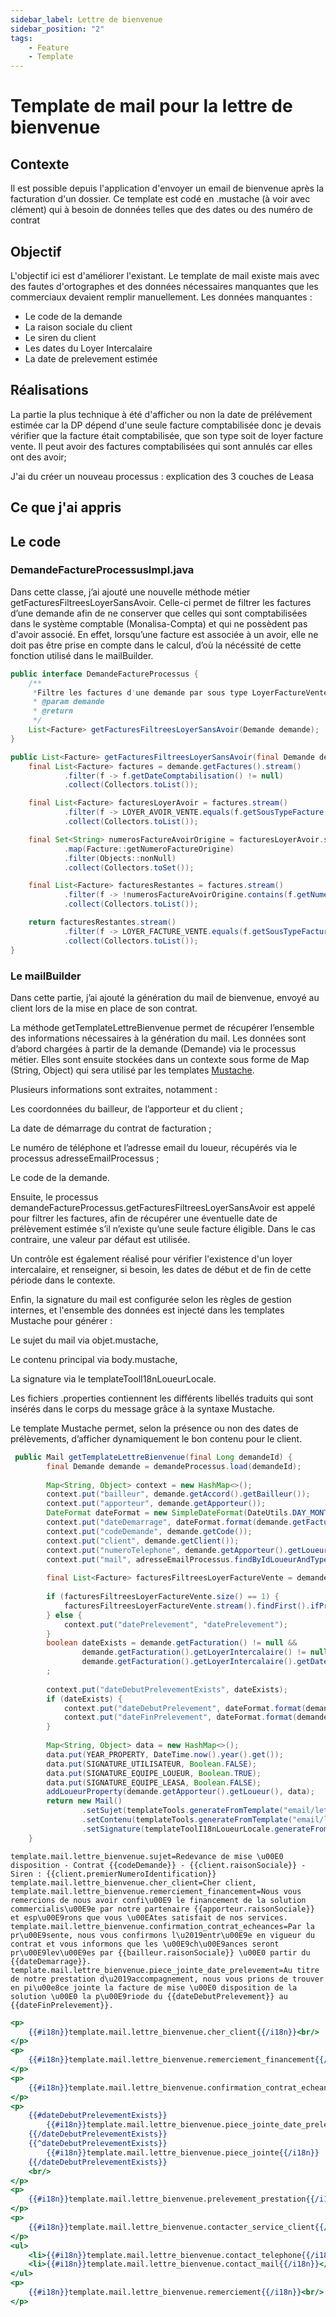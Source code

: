 ```yaml
---
sidebar_label: Lettre de bienvenue
sidebar_position: "2"
tags: 
    - Feature
    - Template
---
```

# Template de mail pour la lettre de bienvenue

## Contexte

Il est possible depuis l'application d'envoyer un email de bienvenue après la facturation d'un dossier.
Ce template est codé en .mustache (à voir avec clément) qui à besoin de données telles que des dates ou des numéro de contrat

## Objectif

L'objectif ici est d'améliorer l'existant. Le template de mail existe mais avec des fautes d'ortographes et des données nécessaires manquantes que les commerciaux devaient remplir manuellement.
Les données manquantes :

- Le code de la demande
- La raison sociale du client
- Le siren du client
- Les dates du Loyer Intercalaire
- La date de prelevement estimée

## Réalisations

La partie la plus technique à été d'afficher ou non la date de prélévement estimée car la DP dépend d'une seule facture comptabilisée donc je devais vérifier que la facture était comptabilisée, que son type soit de loyer facture vente. Il peut avoir des factures comptabilisées qui sont annulés car elles ont des avoir;

J'ai du créer un nouveau processus : explication des 3 couches de Leasa

## Ce que j'ai appris

## Le code

### DemandeFactureProcessusImpl.java

Dans cette classe, j’ai ajouté une nouvelle méthode métier getFacturesFiltreesLoyerSansAvoir. Celle-ci permet de filtrer les factures d’une demande afin de ne conserver que celles qui sont comptabilisées dans le système comptable (Monalisa-Compta) et qui ne possèdent pas d'avoir associé. En effet, lorsqu’une facture est associée à un avoir, elle ne doit pas être prise en compte dans le calcul, d’où la nécéssité de cette fonction utilisé dans le mailBuilder.

```Java title="IDemandeFactureProcessus.java"
public interface DemandeFactureProcessus {
    /**
     *Filtre les factures d'une demande par sous type LoyerFactureVente qui sont comptabilisées sans avoir reliée à elles
     * @param demande
     * @return
     */
    List<Facture> getFacturesFiltreesLoyerSansAvoir(Demande demande);
}
```

```java title="DemandeFactureProcessusImpl.java"
public List<Facture> getFacturesFiltreesLoyerSansAvoir(final Demande demande) {
    final List<Facture> factures = demande.getFactures().stream()
            .filter(f -> f.getDateComptabilisation() != null)
            .collect(Collectors.toList());

    final List<Facture> facturesLoyerAvoir = factures.stream()
            .filter(f -> LOYER_AVOIR_VENTE.equals(f.getSousTypeFacture().getCode()))
            .collect(Collectors.toList());

    final Set<String> numerosFactureAvoirOrigine = facturesLoyerAvoir.stream()
            .map(Facture::getNumeroFactureOrigine)
            .filter(Objects::nonNull)
            .collect(Collectors.toSet());

    final List<Facture> facturesRestantes = factures.stream()
            .filter(f -> !numerosFactureAvoirOrigine.contains(f.getNumeroFacture()))
            .collect(Collectors.toList());

    return facturesRestantes.stream()
            .filter(f -> LOYER_FACTURE_VENTE.equals(f.getSousTypeFacture().getCode()))
            .collect(Collectors.toList());
}
```

### Le mailBuilder

Dans cette partie, j’ai ajouté la génération du mail de bienvenue, envoyé au client lors de la mise en place de son contrat.

La méthode getTemplateLettreBienvenue permet de récupérer l’ensemble des informations nécessaires à la génération du mail. Les données sont d’abord chargées à partir de la demande (Demande) via le processus métier. Elles sont ensuite stockées dans un contexte sous forme de Map (String, Object) qui sera utilisé par les templates [Mustache](./../../annexes/mustache).

Plusieurs informations sont extraites, notamment :

Les coordonnées du bailleur, de l’apporteur et du client ;

La date de démarrage du contrat de facturation ;

Le numéro de téléphone et l’adresse email du loueur, récupérés via le processus adresseEmailProcessus ;

Le code de la demande.

Ensuite, le processus demandeFactureProcessus.getFacturesFiltreesLoyerSansAvoir est appelé pour filtrer les factures, afin de récupérer une éventuelle date de prélèvement estimée s’il n’existe qu’une seule facture éligible. Dans le cas contraire, une valeur par défaut est utilisée.

Un contrôle est également réalisé pour vérifier l'existence d'un loyer intercalaire, et renseigner, si besoin, les dates de début et de fin de cette période dans le contexte.

Enfin, la signature du mail est configurée selon les règles de gestion internes, et l'ensemble des données est injecté dans les templates Mustache pour générer :

Le sujet du mail via objet.mustache,

Le contenu principal via body.mustache,

La signature via le templateToolI18nLoueurLocale.

Les fichiers .properties contiennent les différents libellés traduits qui sont insérés dans le corps du message grâce à la syntaxe Mustache.

Le template Mustache permet, selon la présence ou non des dates de prélèvements, d’afficher dynamiquement le bon contenu pour le client.

``` Java title="MailBuilder.java"
 public Mail getTemplateLettreBienvenue(final Long demandeId) {
        final Demande demande = demandeProcessus.load(demandeId);
        
        Map<String, Object> context = new HashMap<>();
        context.put("bailleur", demande.getAccord().getBailleur());
        context.put("apporteur", demande.getApporteur());
        DateFormat dateFormat = new SimpleDateFormat(DateUtils.DAY_MONTH_YEAR_FORMAT);
        context.put("dateDemarrage", dateFormat.format(demande.getFacturation().getDatePremierLoyer()));
        context.put("codeDemande", demande.getCode());
        context.put("client", demande.getClient());
        context.put("numeroTelephone", demande.getApporteur().getLoueur().getTelephone());
        context.put("mail", adresseEmailProcessus.findByIdLoueurAndType(demande.getApporteur().getLoueur().getCode(), EXPEDITEUR_SERVICE_CLIENT.toString()).getEmail());
        
        final List<Facture> facturesFiltreesLoyerFactureVente = demandeFactureProcessus.getFacturesFiltreesLoyerSansAvoir(demande);
        
        if (facturesFiltreesLoyerFactureVente.size() == 1) {
            facturesFiltreesLoyerFactureVente.stream().findFirst().ifPresent(facture -> context.put("datePrelevement", dateFormat.format(facture.getDatePrelevementEstimee())));
        } else {
            context.put("datePrelevement", "datePrelevement");
        }
        boolean dateExists = demande.getFacturation() != null &&
                demande.getFacturation().getLoyerIntercalaire() != null &&
                demande.getFacturation().getLoyerIntercalaire().getDateDebut() != null && demande.getFacturation().getLoyerIntercalaire().getDateFin() != null;
        ;
        
        context.put("dateDebutPrelevementExists", dateExists);
        if (dateExists) {
            context.put("dateDebutPrelevement", dateFormat.format(demande.getFacturation().getLoyerIntercalaire().getDateDebut()));
            context.put("dateFinPrelevement", dateFormat.format(demande.getFacturation().getLoyerIntercalaire().getDateFin()));
        }
        
        Map<String, Object> data = new HashMap<>();
        data.put(YEAR_PROPERTY, DateTime.now().year().get());
        data.put(SIGNATURE_UTILISATEUR, Boolean.FALSE);
        data.put(SIGNATURE_EQUIPE_LOUEUR, Boolean.TRUE);
        data.put(SIGNATURE_EQUIPE_LEASA, Boolean.FALSE);
        addLoueurProperty(demande.getApporteur().getLoueur(), data);
        return new Mail()
                .setSujet(templateTools.generateFromTemplate("email/lettre-bienvenue/objet.mustache", context))
                .setContenu(templateTools.generateFromTemplate("email/lettre-bienvenue/body.mustache", context))
                .setSignature(templateToolI18nLoueurLocale.generateFromTemplate(EMAIL_FOOTER_TEMPLATE, data, demande.getApporteur().getLoueur()));
    }
```

``` properties
template.mail.lettre_bienvenue.sujet=Redevance de mise \u00E0 disposition - Contrat {{codeDemande}} - {{client.raisonSociale}} - Siren : {{client.premierNumeroIdentification}}
template.mail.lettre_bienvenue.cher_client=Cher client,
template.mail.lettre_bienvenue.remerciement_financement=Nous vous remercions de nous avoir confi\u00E9 le financement de la solution commercialis\u00E9e par notre partenaire {{apporteur.raisonSociale}} et esp\u00E9rons que vous \u00EAtes satisfait de nos services.
template.mail.lettre_bienvenue.confirmation_contrat_echeances=Par la pr\u00E9sente, nous vous confirmons l\u2019entr\u00E9e en vigueur du contrat et vous informons que les \u00E9ch\u00E9ances seront pr\u00E9lev\u00E9es par {{bailleur.raisonSociale}} \u00E0 partir du {{dateDemarrage}}.
template.mail.lettre_bienvenue.piece_jointe_date_prelevement=Au titre de notre prestation d\u2019accompagnement, nous vous prions de trouver en pi\u00e8ce jointe la facture de mise \u00E0 disposition de la solution \u00E0 la p\u00E9riode du {{dateDebutPrelevement}} au {{dateFinPrelevement}}.
```

``` mustache
<p>
    {{#i18n}}template.mail.lettre_bienvenue.cher_client{{/i18n}}<br/>
</p>
<p>
    {{#i18n}}template.mail.lettre_bienvenue.remerciement_financement{{/i18n}}<br/>
</p>
<p>
    {{#i18n}}template.mail.lettre_bienvenue.confirmation_contrat_echeances{{/i18n}}<br/>
</p>
<p>
    {{#dateDebutPrelevementExists}}
        {{#i18n}}template.mail.lettre_bienvenue.piece_jointe_date_prelevement{{/i18n}}
    {{/dateDebutPrelevementExists}}
    {{^dateDebutPrelevementExists}}
        {{#i18n}}template.mail.lettre_bienvenue.piece_jointe{{/i18n}}
    {{/dateDebutPrelevementExists}}
    <br/>
</p>
<p>
    {{#i18n}}template.mail.lettre_bienvenue.prelevement_prestation{{/i18n}}<br/>
</p>
<p>
    {{#i18n}}template.mail.lettre_bienvenue.contacter_service_client{{/i18n}}<br/>
</p>
<ul>
    <li>{{#i18n}}template.mail.lettre_bienvenue.contact_telephone{{/i18n}}</li>
    <li>{{#i18n}}template.mail.lettre_bienvenue.contact_mail{{/i18n}}</li>
</ul>
<p>
    {{#i18n}}template.mail.lettre_bienvenue.remerciement{{/i18n}}<br/>
</p>
```
